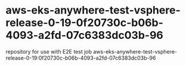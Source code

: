 # aws-eks-anywhere-test-vsphere-release-0-19-0f20730c-b06b-4093-a2fd-07c6383dc03b-96
repository for use with E2E test job aws-eks-anywhere-test-vsphere-release-0-19:0f20730c-b06b-4093-a2fd-07c6383dc03b-96
